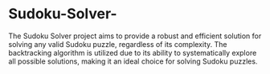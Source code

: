 # Sudoku-Solver-
The Sudoku Solver project aims to provide a robust and efficient solution for solving any valid Sudoku puzzle, regardless of its complexity. The backtracking algorithm is utilized due to its ability to systematically explore all possible solutions, making it an ideal choice for solving Sudoku puzzles.
